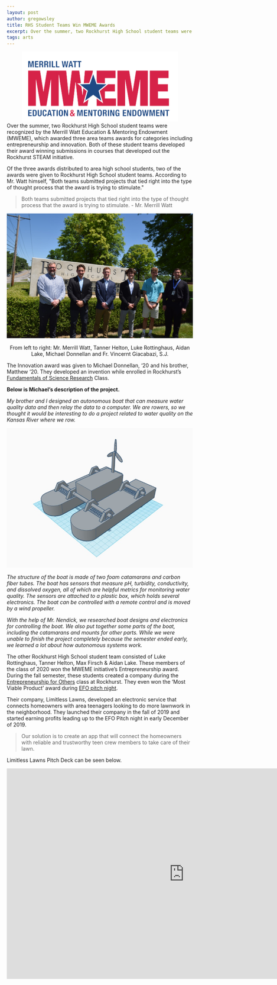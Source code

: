 ```yaml
---
layout: post
author: gregowsley
title: RHS Student Teams Win MWEME Awards
excerpt: Over the summer, two Rockhurst High School student teams were recognized by the Merrill Watt Education & Mentoring Endowment (MWEME), which awarded three area teams awards for categories including entrepreneurship and innovation. Both of these student teams developed their award winning submissions in courses that developed out the Rockhurst STEAM initiative. 
tags: arts
---
```


<center>
<div class="flex-wrapper">
  <img src="/img/MerrillWatt.png">
</div>
</center>
Over the summer, two Rockhurst High School student teams were recognized by the Merrill Watt Education & Mentoring Endowment (MWEME), which awarded three area teams awards for categories including entrepreneurship and innovation. Both of these student teams developed their award winning submissions in courses that developed out the Rockhurst STEAM initiative. 

Of the three awards distributed to area high school students, two of the awards were given to Rockhurst High School student teams. According to Mr. Watt himself, "Both teams submitted projects that tied right into the type of thought process that the award is trying to stimulate."

<blockquote> Both teams submitted projects that tied right into the type of thought process that the award is trying to stimulate. - Mr. Merrill Watt </blockquote>

<center>
<div class="flex-wrapper">
  <img src="/img/MW Award Picture.JPG">
</div>
<p class="caption">From left to right: Mr. Merrill Watt, Tanner Helton, Luke Rottinghaus, Aidan Lake, Michael Donnellan and Fr. Vincernt Giacabazi, S.J.</p>
</center>

The Innovation award was given to Michael Donnellan, ‘20 and his brother, Matthew ‘20. They developed an invention while enrolled in Rockhurst’s [Fundamentals of Science Research](http://steam.rockhursths.edu/2019/08/07/FSR18.html) Class. 

<b> Below is Michael’s description of the project. </b>

<i>My brother and I designed an autonomous boat that can measure water quality data and then relay the data to a computer. We are rowers, so we thought it would be interesting to do a project related to water quality on the Kansas River where we row.</i>
 
<center>
<div class="flex-wrapper">
  <img src="/img/MW Innovation CAD.jpeg">
</div>
</center>
 
<i>The structure of the boat is made of two foam catamarans and carbon fiber tubes. The boat has sensors that measure pH, turbidity, conductivity, and dissolved oxygen, all of which are helpful metrics for monitoring water quality. The sensors are attached to a plastic box, which holds several electronics. The boat can be controlled with a remote control and is moved by a wind propeller.  
 
With the help of Mr. Nendick, we researched boat designs and electronics for controlling the boat. We also put together some parts of the boat, including the catamarans and mounts for other parts. While we were unable to finish the project completely because the semester ended early, we learned a lot about how autonomous systems work. </i>
 
The other Rockhurst High School student team consisted of Luke Rottinghaus, Tanner Helton, Max Firsch & Aidan Lake. These members of the class of 2020 won the MWEME initiative’s Entrepreneurship award. During the fall semester, these students created a company during the [Entrepreneurship for Others](http://steam.rockhursths.edu/2020/06/12/Assessing-Entrepreneurial-Mindset-Education.html) class at Rockhurst. They even won the ‘Most Viable Product’ award during [EFO pitch night](http://steam.rockhursths.edu/2019/05/16/EFOSpring19.html). 

Their company, Limitless Lawns, developed an electronic service that connects homeowners with area teenagers looking to do more lawnwork in the neighborhood. They launched their company in the fall of 2019 and started earning profits leading up to the EFO Pitch night in early December of 2019. 

<blockquote>Our solution is to create an app that will connect the homeowners with reliable and trustworthy teen crew members to take care of their lawn.</blockquote>

Limitless Lawns Pitch Deck can be seen below.

<iframe src="https://docs.google.com/presentation/d/e/2PACX-1vScrz-RaB_kz66oYJtuV2MTnoWhWz_vGU1WfUjTFMx_MfgFwD6ig3wSRR0gjT9vaMu44QB0FvcMbUaM/embed?start=true&loop=true&delayms=3000" frameborder="0" width="960" height="569" allowfullscreen="true" mozallowfullscreen="true" webkitallowfullscreen="true"></iframe>
